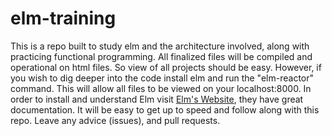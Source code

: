# elm-training
This is a repo built to study elm and the architecture involved, along with practicing functional programming.
All finalized files will be compiled and operational on html files. So view of all projects should be easy.
However, if you wish to dig deeper into the code install elm and run the "elm-reactor" command.
This will allow all files to be viewed on your localhost:8000.
In order to install and understand Elm visit [Elm's Website](http://elm-lang.org/), they have great documentation.
It will be easy to get up to speed and follow along with this repo. Leave any advice (issues), and pull requests.
